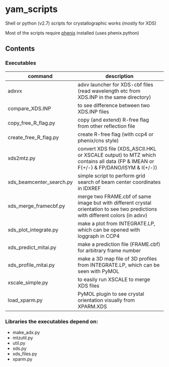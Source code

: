 # yam_scripts
Shell or python (v2.7) scripts for crystallographic works (mostly for XDS)

Most of the scripts require [phenix](http://www.phenix-online.org/) installed (uses phenix.python)

## Contents
### Executables

command                  | description
------------------------ | ----------------------------
adxvx                    | adxv launcher for XDS-cbf files (read wavelength etc from XDS.INP in the same directory)
compare_XDS.INP          | to see difference between two XDS.INP files
copy_free_R_flag.py      | copy (and extend) R-free flag from other reflection file
create_free_R_flag.py    | create R-free flag (with ccp4 or phenix/cns style)
xds2mtz.py               | convert XDS file (XDS_ASCII.HKL or XSCALE output) to MTZ which contains all data (FP & IMEAN or F(+/-) & FP/DANO/ISYM & I(+/-))
xds_beamcenter_search.py | simple script to perform grid search of beam center coordinates in IDXREF
xds_merge_framecbf.py    | merge two FRAME.cbf of same image but with different crystal orientation to see two predictions with different colors (in adxv)
xds_plot_integrate.py    | make a plot from INTEGRATE.LP, which can be opened with loggraph in CCP4
xds_predict_mitai.py     | make a prediction file (FRAME.cbf) for arbitrary frame number
xds_profile_mitai.py     | make a 3D map file of 3D profiles from INTEGRATE.LP, which can be seen with PyMOL
xscale_simple.py         | to easily run XSCALE to merge XDS files
load_xparm.py            | PyMOL plugin to see crystal orientation visually from XPARM.XDS

### Libraries the executables depend on:

* make_adx.py
* mtzutil.py
* util.py
* xds.py
* xds_files.py
* xparm.py
